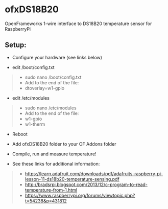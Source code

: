 # ofxDS18B20
OpenFrameworks 1-wire interface to DS18B20 temperature sensor for RaspberryPi

Setup:
-------------
- Configure your hardware (see links below)

- edit /boot/config.txt
> - sudo nano /boot/config.txt
> - Add to the end of the file:
> - dtoverlay=w1-gpio

- edit /etc/modules
> - sudo nano /etc/modules
> - Add to the end of the file:
> - w1-gpio
> - w1-therm

- Reboot
- Add ofxDS18B20 folder to your OF Addons folder
- Compile, run and measure temperature!

- See these links for additional information:
> - https://learn.adafruit.com/downloads/pdf/adafruits-raspberry-pi-lesson-11-ds18b20-temperature-sensing.pdf
> - http://bradsrpi.blogspot.com/2013/12/c-program-to-read-temperature-from-1.html
> - https://www.raspberrypi.org/forums/viewtopic.php?t=54238&p=431812
